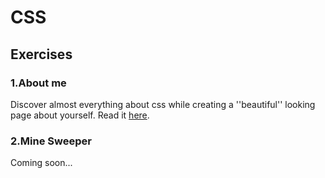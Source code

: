 # CSS

## Exercises
### 1.About me
Discover almost everything about css while creating a ''beautiful'' looking page about yourself.
 Read it [here](./1.about-me).

### 2.Mine Sweeper
Coming soon...

